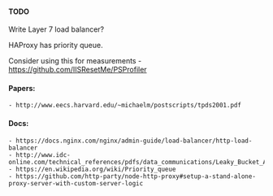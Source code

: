 #### TODO

Write Layer 7 load balancer?

HAProxy has priority queue.

Consider using this for measurements
    - https://github.com/IISResetMe/PSProfiler


#### Papers:
    - http://www.eecs.harvard.edu/~michaelm/postscripts/tpds2001.pdf


#### Docs:
    - https://docs.nginx.com/nginx/admin-guide/load-balancer/http-load-balancer
    - http://www.idc-online.com/technical_references/pdfs/data_communications/Leaky_Bucket_Algorithm.pdf
    - https://en.wikipedia.org/wiki/Priority_queue
    - https://github.com/http-party/node-http-proxy#setup-a-stand-alone-proxy-server-with-custom-server-logic
    
